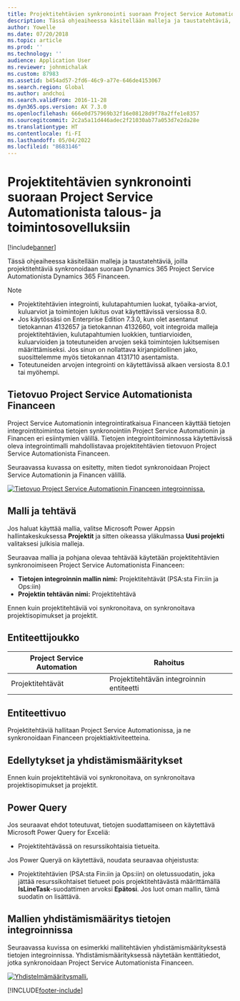 ```yaml
---
title: Projektitehtävien synkronointi suoraan Project Service Automationista talous- ja toimintosovelluksiin
description: Tässä ohjeaiheessa käsitellään malleja ja taustatehtäviä, joilla projektitehtäviä synkronoidaan suoraan Microsoft Dynamics 365 Project Service Automationista Dynamics 365 Financeen.
author: Yowelle
ms.date: 07/20/2018
ms.topic: article
ms.prod: ''
ms.technology: ''
audience: Application User
ms.reviewer: johnmichalak
ms.custom: 87983
ms.assetid: b454ad57-2fd6-46c9-a77e-646de4153067
ms.search.region: Global
ms.author: andchoi
ms.search.validFrom: 2016-11-28
ms.dyn365.ops.version: AX 7.3.0
ms.openlocfilehash: 666e0d757969b32f16e08128d9f78a2ffe1e8357
ms.sourcegitcommit: 2c2a5a11d446adec2f21030ab77a053d7e2da28e
ms.translationtype: HT
ms.contentlocale: fi-FI
ms.lasthandoff: 05/04/2022
ms.locfileid: "8683146"
---
```

# <a name="synchronize-project-tasks-directly-from-project-service-automation-to-finance-and-operations"></a>Projektitehtävien synkronointi suoraan Project Service Automationista talous- ja toimintosovelluksiin

[!include[banner](../includes/banner.md)]

Tässä ohjeaiheessa käsitellään malleja ja taustatehtäviä, joilla projektitehtäviä synkronoidaan suoraan Dynamics 365 Project Service Automationista Dynamics 365 Financeen.

> [!NOTE]
> - Projektitehtävien integrointi, kulutapahtumien luokat, työaika-arviot, kuluarviot ja toimintojen lukitus ovat käytettävissä versiossa 8.0.
> - Jos käytössäsi on Enterprise Edition 7.3.0, kun olet asentanut tietokannan 4132657 ja tietokannan 4132660, voit integroida malleja projektitehtävien, kulutapahtumien luokkien, tuntiarvioiden, kuluarvioiden ja toteutuneiden arvojen sekä toimintojen lukitsemisen määrittämiseksi. Jos sinun on nollattava kirjanpidollinen jako, suosittelemme myös tietokannan 4131710 asentamista.
> - Toteutuneiden arvojen integrointi on käytettävissä alkaen versiosta 8.0.1 tai myöhempi.

## <a name="data-flow-for-project-service-automation-to-finance"></a>Tietovuo Project Service Automationista Financeen

Project Service Automationin integrointiratkaisua Financeen käyttää tietojen integrointitoimintoa tietojen synkronointiin Project Service Automationin ja Financen eri esiintymien välillä. Tietojen integrointitoiminnossa käytettävissä oleva integrointimalli mahdollistavaa projektitehtävien tietovuon Project Service Automationista Financeen.

Seuraavassa kuvassa on esitetty, miten tiedot synkronoidaan Project Service Automationin ja Financen välillä.

[![Tietovuo Project Service Automationin Financeen integroinnissa.](./media/ProjectTasksFlow.png)](./media/ProjectTasksFlow.png)

## <a name="template-and-task"></a>Malli ja tehtävä

Jos haluat käyttää mallia, valitse Microsoft Power Appsin hallintakeskuksessa **Projektit** ja sitten oikeassa yläkulmassa **Uusi projekti** valitaksesi julkisia malleja.

Seuraavaa mallia ja pohjana olevaa tehtävää käytetään projektitehtävien synkronoimiseen Project Service Automationista Financeen:

- **Tietojen integroinnin mallin nimi:** Projektitehtävät (PSA:sta Fin:iin ja Ops:iin)
- **Projektin tehtävän nimi:** Projektitehtävä

Ennen kuin projektitehtäviä voi synkronoitava, on synkronoitava projektisopimukset ja projektit.

## <a name="entity-set"></a>Entiteettijoukko

| Project Service Automation | Rahoitus                             |
|----------------------------|-------------------------------------|
| Projektitehtävät              | Projektitehtävän integroinnin entiteetti |

## <a name="entity-flow"></a>Entiteettivuo

Projektitehtäviä hallitaan Project Service Automationissa, ja ne synkronoidaan Financeen projektiaktiviteetteina.

## <a name="prerequisites-and-mapping-setup"></a>Edellytykset ja yhdistämismääritykset

Ennen kuin projektitehtäviä voi synkronoitava, on synkronoitava projektisopimukset ja projektit.

## <a name="power-query"></a>Power Query

Jos seuraavat ehdot toteutuvat, tietojen suodattamiseen on käytettävä Microsoft Power Query for Exceliä:

- Projektitehtävässä on resurssikohtaisia tietueita.

Jos Power Queryä on käytettävä, noudata seuraavaa ohjeistusta:

- Projektitehtävien (PSA:sta Fin:iin ja Ops:iin) on oletussuodatin, joka jättää resurssikohtaiset tietueet pois projektitehtävästä määrittämällä **IsLineTask**-suodattimen arvoksi **Epätosi**. Jos luot oman mallin, tämä suodatin on lisättävä.

## <a name="template-mapping-in-data-integration"></a>Mallien yhdistämismääritys tietojen integroinnissa

Seuraavassa kuvissa on esimerkki mallitehtävien yhdistämismäärityksestä tietojen integroinnissa. Yhdistämismäärityksessä näytetään kenttätiedot, jotka synkronoidaan Project Service Automationista Financeen.

[![Yhdistelmämääritysmalli.](./media/ProjectTasksMapping.png)](./media/ProjectTasksMapping.png)


[!INCLUDE[footer-include](../includes/footer-banner.md)]